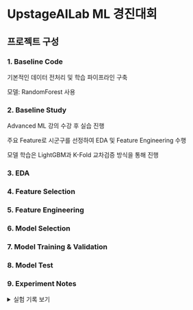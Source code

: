 # UpstageAILab ML 경진대회

## 프로젝트 구성
### 1. Baseline Code
기본적인 데이터 전처리 및 학습 파이프라인 구축

모델: RandomForest 사용

### 2. Baseline Study
Advanced ML 강의 수강 후 실습 진행

주요 Feature로 시군구를 선정하여 EDA 및 Feature Engineering 수행

모델 학습은 LightGBM과 K-Fold 교차검증 방식을 통해 진행

### 3. EDA

### 4. Feature Selection

### 5. Feature Engineering

### 6. Model Selection

### 7. Model Training & Validation

### 8. Model Test

### 9. Experiment Notes

<details>
<summary>실험 기록 보기</summary>

여기에 실험 기록 내용을 적습니다.  
접힌 부분을 클릭하면 열립니다.

- 실험 1: ...
- 실험 2: ...
- 실험 3: ...

</details>
